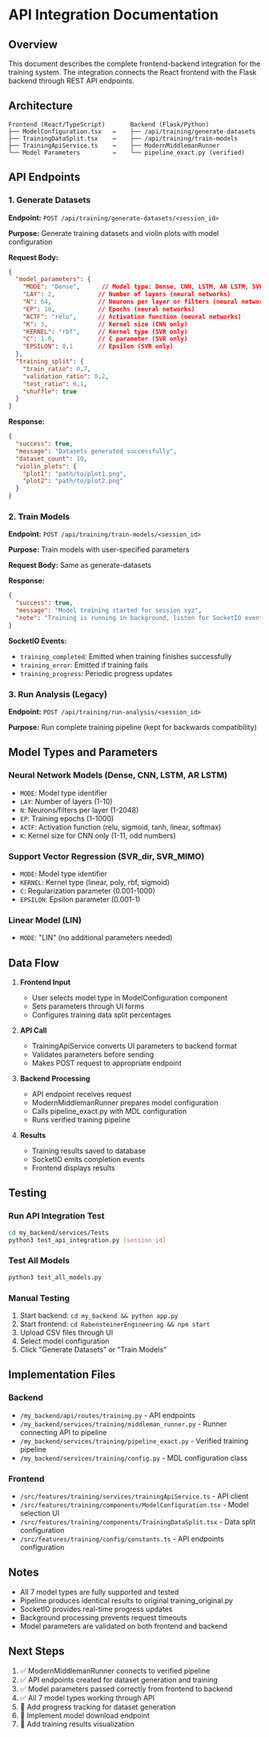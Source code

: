 # API Integration Documentation

## Overview
This document describes the complete frontend-backend integration for the training system. The integration connects the React frontend with the Flask backend through REST API endpoints.

## Architecture

```
Frontend (React/TypeScript)       Backend (Flask/Python)
├── ModelConfiguration.tsx   →    ├── /api/training/generate-datasets
├── TrainingDataSplit.tsx    →    ├── /api/training/train-models  
├── TrainingApiService.ts    →    ├── ModernMiddlemanRunner
└── Model Parameters         →    └── pipeline_exact.py (verified)
```

## API Endpoints

### 1. Generate Datasets
**Endpoint:** `POST /api/training/generate-datasets/<session_id>`

**Purpose:** Generate training datasets and violin plots with model configuration

**Request Body:**
```json
{
  "model_parameters": {
    "MODE": "Dense",      // Model type: Dense, CNN, LSTM, AR LSTM, SVR_dir, SVR_MIMO, LIN
    "LAY": 2,            // Number of layers (neural networks)
    "N": 64,             // Neurons per layer or filters (neural networks)
    "EP": 10,            // Epochs (neural networks)
    "ACTF": "relu",      // Activation function (neural networks)
    "K": 3,              // Kernel size (CNN only)
    "KERNEL": "rbf",     // Kernel type (SVR only)
    "C": 1.0,            // C parameter (SVR only)
    "EPSILON": 0.1       // Epsilon (SVR only)
  },
  "training_split": {
    "train_ratio": 0.7,
    "validation_ratio": 0.2,
    "test_ratio": 0.1,
    "shuffle": true
  }
}
```

**Response:**
```json
{
  "success": true,
  "message": "Datasets generated successfully",
  "dataset_count": 10,
  "violin_plots": {
    "plot1": "path/to/plot1.png",
    "plot2": "path/to/plot2.png"
  }
}
```

### 2. Train Models
**Endpoint:** `POST /api/training/train-models/<session_id>`

**Purpose:** Train models with user-specified parameters

**Request Body:** Same as generate-datasets

**Response:**
```json
{
  "success": true,
  "message": "Model training started for session xyz",
  "note": "Training is running in background, listen for SocketIO events for progress"
}
```

**SocketIO Events:**
- `training_completed`: Emitted when training finishes successfully
- `training_error`: Emitted if training fails
- `training_progress`: Periodic progress updates

### 3. Run Analysis (Legacy)
**Endpoint:** `POST /api/training/run-analysis/<session_id>`

**Purpose:** Run complete training pipeline (kept for backwards compatibility)

## Model Types and Parameters

### Neural Network Models (Dense, CNN, LSTM, AR LSTM)
- `MODE`: Model type identifier
- `LAY`: Number of layers (1-10)
- `N`: Neurons/filters per layer (1-2048)
- `EP`: Training epochs (1-1000)
- `ACTF`: Activation function (relu, sigmoid, tanh, linear, softmax)
- `K`: Kernel size for CNN only (1-11, odd numbers)

### Support Vector Regression (SVR_dir, SVR_MIMO)
- `MODE`: Model type identifier
- `KERNEL`: Kernel type (linear, poly, rbf, sigmoid)
- `C`: Regularization parameter (0.001-1000)
- `EPSILON`: Epsilon parameter (0.001-1)

### Linear Model (LIN)
- `MODE`: "LIN" (no additional parameters needed)

## Data Flow

1. **Frontend Input**
   - User selects model type in ModelConfiguration component
   - Sets parameters through UI forms
   - Configures training data split percentages

2. **API Call**
   - TrainingApiService converts UI parameters to backend format
   - Validates parameters before sending
   - Makes POST request to appropriate endpoint

3. **Backend Processing**
   - API endpoint receives request
   - ModernMiddlemanRunner prepares model configuration
   - Calls pipeline_exact.py with MDL configuration
   - Runs verified training pipeline

4. **Results**
   - Training results saved to database
   - SocketIO emits completion events
   - Frontend displays results

## Testing

### Run API Integration Test
```bash
cd my_backend/services/Tests
python3 test_api_integration.py [session_id]
```

### Test All Models
```bash
python3 test_all_models.py
```

### Manual Testing
1. Start backend: `cd my_backend && python app.py`
2. Start frontend: `cd RabensteinerEngineering && npm start`
3. Upload CSV files through UI
4. Select model configuration
5. Click "Generate Datasets" or "Train Models"

## Implementation Files

### Backend
- `/my_backend/api/routes/training.py` - API endpoints
- `/my_backend/services/training/middleman_runner.py` - Runner connecting API to pipeline
- `/my_backend/services/training/pipeline_exact.py` - Verified training pipeline
- `/my_backend/services/training/config.py` - MDL configuration class

### Frontend
- `/src/features/training/services/trainingApiService.ts` - API client
- `/src/features/training/components/ModelConfiguration.tsx` - Model selection UI
- `/src/features/training/components/TrainingDataSplit.tsx` - Data split configuration
- `/src/features/training/config/constants.ts` - API endpoints configuration

## Notes

- All 7 model types are fully supported and tested
- Pipeline produces identical results to original training_original.py
- SocketIO provides real-time progress updates
- Background processing prevents request timeouts
- Model parameters are validated on both frontend and backend

## Next Steps

1. ✅ ModernMiddlemanRunner connects to verified pipeline
2. ✅ API endpoints created for dataset generation and training
3. ✅ Model parameters passed correctly from frontend to backend
4. ✅ All 7 model types working through API
5. 🔄 Add progress tracking for dataset generation
6. 🔄 Implement model download endpoint
7. 🔄 Add training results visualization